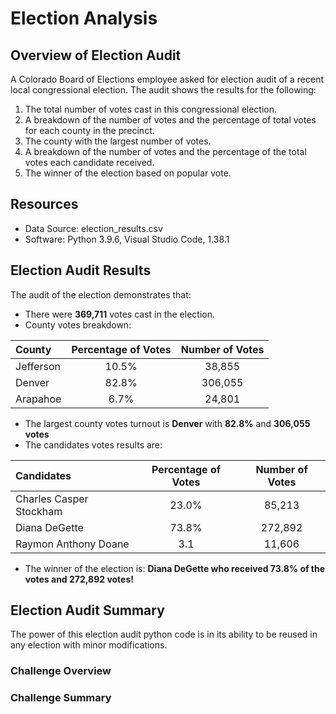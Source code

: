 # Election Analysis
## Overview of Election Audit
A Colorado Board of Elections employee asked for election audit of a recent local congressional election.
The audit shows the results for the following:
   1. The total number of votes cast in this congressional election.
   2. A breakdown of the number of votes and the percentage of total votes for each county in the precinct.
   3. The county with the largest number of votes.
   4. A breakdown of the number of votes and the percentage of the total votes each candidate received.
   5. The winner of the election based on popular vote.

## Resources
* Data Source: election_results.csv
* Software: Python 3.9.6, Visual Studio Code, 1.38.1

## Election Audit Results
The audit of the election demonstrates that:
* There were **369,711** votes cast in the election.
* County votes breakdown:

County | Percentage of Votes | Number of Votes
:-------|:-----------------:|:--------------------:
Jefferson | 10.5% | 38,855
Denver | 82.8% | 306,055
Arapahoe | 6.7% | 24,801
* The largest county votes turnout is **Denver** with **82.8%** and **306,055 votes**
* The candidates votes results are:

Candidates | Percentage of Votes | Number of Votes
:-------|:-----------------:|:--------------------:
Charles Casper Stockham| 23.0%| 85,213
Diana DeGette| 73.8% |272,892
Raymon Anthony Doane|3.1| 11,606

* The winner of the election is:
  **Diana DeGette who received 73.8% of the votes and 272,892 votes!**
  
## Election Audit Summary
The power of this election audit python code is in its ability to be reused in any election with minor modifications.

### Challenge Overview
### Challenge Summary

